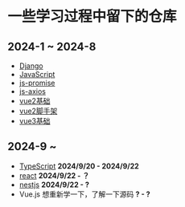 # 一些学习过程中留下的仓库
## 2024-1 ~ 2024-8
- [Django](https://github.com/Rika-L/Django_learn)
- [JavaScript](https://github.com/Rika-L/JavaScritpLearn)
- [js-promise](https://github.com/Rika-L/PromiseLearn)
- [js-axios](https://github.com/Rika-L/axios_learn)
- [vue2基础](https://github.com/Rika-L/vue_basic_learn)
- [vue2脚手架](https://github.com/Rika-L/vue-test)
- [vue3基础](https://github.com/Rika-L/vue3_learn)

## 2024-9 ~
- [TypeScript](https://github.com/Rika-L/learn-typeScript) **2024/9/20 - 2024/9/22**
- [react](https://github.com/Rika-L/learn-react) **2024/9/22 - ？**
- [nestjs](https://github.com/Rika-L/learn-nestjs) **2024/9/22 - ?**
- Vue.js 想重新学一下，了解一下源码 **? - ?**
